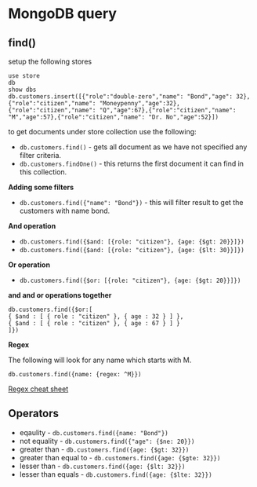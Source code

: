 # MongoDB query 

## find() 

setup the following stores 
```
use store
db
show dbs
db.customers.insert([{"role":"double-zero","name": "Bond","age": 32},{"role":"citizen","name": "Moneypenny","age":32},{"role":"citizen","name": "Q","age":67},{"role":"citizen","name": "M","age":57},{"role":"citizen","name": "Dr. No","age":52}])

```

to get documents under store collection use the following: 
* `db.customers.find()` - gets all document as we have not specified any filter criteria. 
* `db.customers.findOne()` - this returns the first document it can find in this collection. 

**Adding some filters**

* `db.customers.find({"name": "Bond"})` - this will filter result to get the customers with name
  bond. 

**And operation** 

* `db.customers.find({$and: [{role: "citizen"}, {age: {$gt: 20}}]})`
* `db.customers.find({$and: [{role: "citizen"}, {age: {$lt: 30}}]})` 

**Or operation** 

* `db.customers.find({$or: [{role: "citizen"}, {age: {$gt: 20}}]})`


**and and or operations together** 

```
db.customers.find({$or:[
{ $and : [ { role : "citizen" }, { age : 32 } ] },
{ $and : [ { role : "citizen" }, { age : 67 } ] }
]})
```

**Regex** 

The following will look for any name which starts with M. 

```
db.customers.find({name: {regex: ^M}}) 
```
[Regex cheat sheet](regex.pdf) 

## Operators 

* eqaulity -  `db.customers.find({name: "Bond"})`
* not equality - `db.customers.find({"age": {$ne: 20}})`
* greater than - `db.customers.find({age: {$gt: 32}})`
* greater than equal to - `db.customers.find({age: {$gte: 32}})`
* lesser than - `db.customers.find({age: {$lt: 32}})`
* lesser than equals - `db.customers.find({age: {$lte: 32}})`




